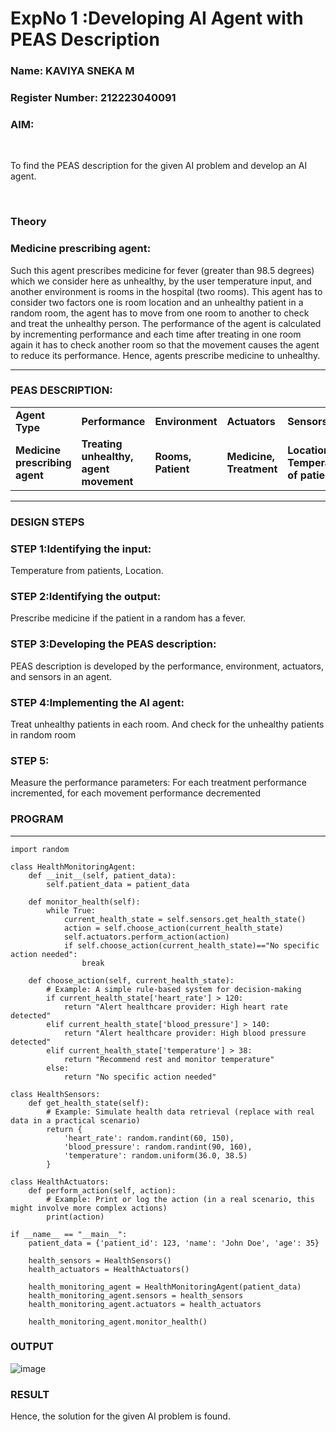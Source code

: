 <h1>ExpNo 1 :Developing AI Agent with PEAS Description</h1>
<h3>Name: KAVIYA SNEKA M</h3>
<h3>Register Number: 212223040091</h3>


<h3>AIM:</h3>
<br>
<p>To find the PEAS description for the given AI problem and develop an AI agent.</p>
<br>
<h3>Theory</h3>
<h3>Medicine prescribing agent:</h3>
<p>Such this agent prescribes medicine for fever (greater than 98.5 degrees) which we consider here as unhealthy, by the user temperature input, and another environment is rooms in the hospital (two rooms). This agent has to consider two factors one is room location and an unhealthy patient in a random room, the agent has to move from one room to another to check and treat the unhealthy person. The performance of the agent is calculated by incrementing performance and each time after treating in one room again it has to check another room so that the movement causes the agent to reduce its performance. Hence, agents prescribe medicine to unhealthy.</p>
<hr>
<h3>PEAS DESCRIPTION:</h3>
<table>
  <tr>
    <td><strong>Agent Type</strong></td>
    <td><strong>Performance</strong></td>
     <td><strong>Environment</strong></td>
    <td><strong>Actuators</strong></td>
    <td><strong>Sensors</strong></td>
  </tr>
    <tr>
    <td><strong>Medicine prescribing agent</strong></td>
    <td><strong>Treating unhealthy, agent movement</strong></td>
     <td><strong>Rooms, Patient</strong></td>
    <td><strong>Medicine, Treatment</strong></td>
    <td><strong>Location, Temperature of patient</strong></td>
  </tr>
</table>
<hr>
<H3>DESIGN STEPS</H3>
<h3>STEP 1:Identifying the input:</h3>
<p>Temperature from patients, Location.</p>
<h3>STEP 2:Identifying the output:</h3>
<p>Prescribe medicine if the patient in a random has a fever.</p>
<h3>STEP 3:Developing the PEAS description:</h3>
<p>PEAS description is developed by the performance, environment, actuators, and sensors in an agent.</p>
<h3>STEP 4:Implementing the AI agent:</h3>
<p>Treat unhealthy patients in each room. And check for the unhealthy patients in random room</p>
<h3>STEP 5:</h3>
<p>Measure the performance parameters: For each treatment performance incremented, for each movement performance decremented</p>

<h3>PROGRAM</h3>

<hr>


```
import random

class HealthMonitoringAgent:
    def __init__(self, patient_data):
        self.patient_data = patient_data

    def monitor_health(self):
        while True:
            current_health_state = self.sensors.get_health_state()
            action = self.choose_action(current_health_state)
            self.actuators.perform_action(action)
            if self.choose_action(current_health_state)=="No specific action needed":
                break

    def choose_action(self, current_health_state):
        # Example: A simple rule-based system for decision-making
        if current_health_state['heart_rate'] > 120:
            return "Alert healthcare provider: High heart rate detected"
        elif current_health_state['blood_pressure'] > 140:
            return "Alert healthcare provider: High blood pressure detected"
        elif current_health_state['temperature'] > 38:
            return "Recommend rest and monitor temperature"
        else:
            return "No specific action needed"

class HealthSensors:
    def get_health_state(self):
        # Example: Simulate health data retrieval (replace with real data in a practical scenario)
        return {
            'heart_rate': random.randint(60, 150),
            'blood_pressure': random.randint(90, 160),
            'temperature': random.uniform(36.0, 38.5)
        }

class HealthActuators:
    def perform_action(self, action):
        # Example: Print or log the action (in a real scenario, this might involve more complex actions)
        print(action)

if __name__ == "__main__":
    patient_data = {'patient_id': 123, 'name': 'John Doe', 'age': 35}
    
    health_sensors = HealthSensors()
    health_actuators = HealthActuators()
    
    health_monitoring_agent = HealthMonitoringAgent(patient_data)
    health_monitoring_agent.sensors = health_sensors
    health_monitoring_agent.actuators = health_actuators
    
    health_monitoring_agent.monitor_health()
```
</hr>

<h3>OUTPUT</h3>

![image](https://github.com/user-attachments/assets/b29f64bc-e26b-413b-9bb9-f27afefca1f6)

<h3>RESULT</h3>

<p>Hence, the solution for the given AI problem is found.</p>

